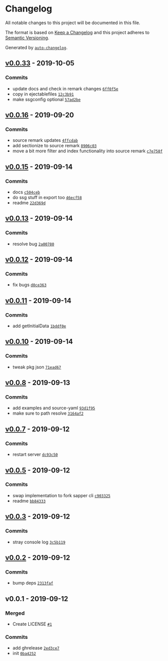 # Changelog

All notable changes to this project will be documented in this file.

The format is based on [Keep a Changelog](https://keepachangelog.com/en/1.0.0/)
and this project adheres to [Semantic Versioning](https://semver.org/spec/v2.0.0.html).

Generated by [`auto-changelog`](https://github.com/CookPete/auto-changelog).

## [v0.0.33](https://github.com/sw-yx/ssg/compare/v0.0.16...v0.0.33) - 2019-10-05

### Commits

- update docs and check in remark changes [`6ff0f5e`](https://github.com/sw-yx/ssg/commit/6ff0f5efb060a5a0eb3aef9ebd00bac3e2c1e80d)
- copy in ejectablefiles [`12c3b91`](https://github.com/sw-yx/ssg/commit/12c3b91b48f842ae113476eafb81ee38cd08c16f)
- make ssgconfig optional [`57ad2be`](https://github.com/sw-yx/ssg/commit/57ad2befc0c8d6e18095056766830b2053255004)

## [v0.0.16](https://github.com/sw-yx/ssg/compare/v0.0.15...v0.0.16) - 2019-09-20

### Commits

- source remark updates [`4ffcdab`](https://github.com/sw-yx/ssg/commit/4ffcdabb2b5b571060b481b5637e19c0da3eabd9)
- add sectionize to source remark [`8906c03`](https://github.com/sw-yx/ssg/commit/8906c036d5fab2df2fd9732f51ec78ac54c26a49)
- move a bit more filter and index functionality into source remark [`c7e758f`](https://github.com/sw-yx/ssg/commit/c7e758f6c702b11707d190861e29a2dd46b317e5)

## [v0.0.15](https://github.com/sw-yx/ssg/compare/v0.0.13...v0.0.15) - 2019-09-14

### Commits

- docs [`c504ceb`](https://github.com/sw-yx/ssg/commit/c504ceb9117fcd9d98bf581907ce7f24d1922e52)
- do ssg stuff in export too [`46ecf58`](https://github.com/sw-yx/ssg/commit/46ecf58e97c04494773634859125cca4fb9f129a)
- readme [`22d369d`](https://github.com/sw-yx/ssg/commit/22d369d45d9f285fea74869f6c7488715bc57333)

## [v0.0.13](https://github.com/sw-yx/ssg/compare/v0.0.12...v0.0.13) - 2019-09-14

### Commits

- resolve bug [`2a00780`](https://github.com/sw-yx/ssg/commit/2a007804ea118e1817f1378216ab59bd875641af)

## [v0.0.12](https://github.com/sw-yx/ssg/compare/v0.0.11...v0.0.12) - 2019-09-14

### Commits

- fix bugs [`d0ce363`](https://github.com/sw-yx/ssg/commit/d0ce36346e83c9e3427ab4619d77901f3388eb58)

## [v0.0.11](https://github.com/sw-yx/ssg/compare/v0.0.10...v0.0.11) - 2019-09-14

### Commits

- add getInitialData [`1bddf0e`](https://github.com/sw-yx/ssg/commit/1bddf0e3fc7b599f64c205c255732beee6765eb3)

## [v0.0.10](https://github.com/sw-yx/ssg/compare/v0.0.8...v0.0.10) - 2019-09-14

### Commits

- tweak pkg json [`71ead67`](https://github.com/sw-yx/ssg/commit/71ead67b0b69d03ac067717479c5789c06b21c07)

## [v0.0.8](https://github.com/sw-yx/ssg/compare/v0.0.7...v0.0.8) - 2019-09-13

### Commits

- add examples and source-yaml [`93d1f95`](https://github.com/sw-yx/ssg/commit/93d1f953ec72308d4cef15da15703e61c78a4632)
- make sure to path resolve [`3164af2`](https://github.com/sw-yx/ssg/commit/3164af2ec9e8b6f8b6535f982561acd71b335411)

## [v0.0.7](https://github.com/sw-yx/ssg/compare/v0.0.5...v0.0.7) - 2019-09-12

### Commits

- restart server [`dc93c50`](https://github.com/sw-yx/ssg/commit/dc93c50edae44054c1008538609bcffcc2c27c88)

## [v0.0.5](https://github.com/sw-yx/ssg/compare/v0.0.3...v0.0.5) - 2019-09-12

### Commits

- swap implementation to fork sapper cli [`c903325`](https://github.com/sw-yx/ssg/commit/c903325cf370772645c10283b40cb2d29f75ff37)
- readme [`bb84333`](https://github.com/sw-yx/ssg/commit/bb84333ff88e622623611f4d377f35377458f20a)

## [v0.0.3](https://github.com/sw-yx/ssg/compare/v0.0.2...v0.0.3) - 2019-09-12

### Commits

- stray console log [`3c5b119`](https://github.com/sw-yx/ssg/commit/3c5b119399ae1e8f15d7bb60de4290e985081c0c)

## [v0.0.2](https://github.com/sw-yx/ssg/compare/v0.0.1...v0.0.2) - 2019-09-12

### Commits

- bump deps [`2313faf`](https://github.com/sw-yx/ssg/commit/2313fafb1f20ca47d52f03b909e92674e4b8b8c2)

## v0.0.1 - 2019-09-12

### Merged

- Create LICENSE [`#1`](https://github.com/sw-yx/ssg/pull/1)

### Commits

- add ghrelease [`2ed3ce7`](https://github.com/sw-yx/ssg/commit/2ed3ce7e26fffab65b0b0f54b26c6b01a3e6f768)
- init [`0ba4252`](https://github.com/sw-yx/ssg/commit/0ba4252f39dbac35f89e588ef82b155c4ec9de63)
